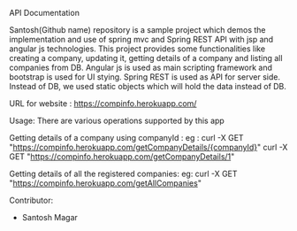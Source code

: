 API Documentation 

Santosh(Github name) repository is a sample project which demos the implementation and use of spring mvc and Spring REST API with jsp and angular js technologies. This project provides some functionalities like creating a company, updating it, getting details of a company and listing all companies from DB. Angular js is used as main scripting framework and bootstrap is used for UI stying. Spring REST is used as API for server side. Instead of DB, we used static objects which will hold the data instead of  DB.

URL for website : https://compinfo.herokuapp.com/

Usage: 
There are various operations supported by this app

Getting details of a company using companyId : 
eg : curl -X GET "https://compinfo.herokuapp.com/getCompanyDetails/{companyId}" curl -X GET "https://compinfo.herokuapp.com/getCompanyDetails/1"

Getting details of all the registered companies:
eg:  curl -X GET "https://compinfo.herokuapp.com/getAllCompanies"


Contributor:
- Santosh Magar
